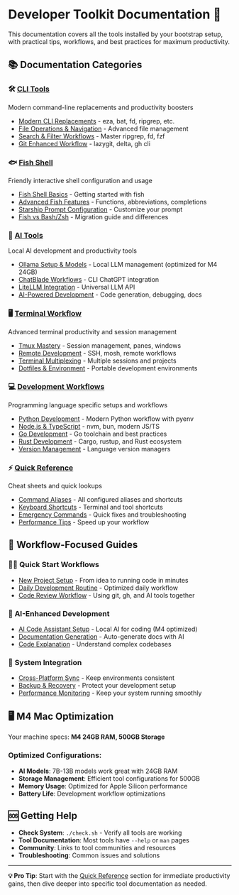 # Developer Toolkit Documentation 🚀

This documentation covers all the tools installed by your bootstrap setup, with practical tips, workflows, and best practices for maximum productivity.

## 📚 Documentation Categories

### 🛠️ [CLI Tools](cli-tools/)
Modern command-line replacements and productivity boosters
- [Modern CLI Replacements](cli-tools/modern-replacements.md) - eza, bat, fd, ripgrep, etc.
- [File Operations & Navigation](cli-tools/file-operations.md) - Advanced file management
- [Search & Filter Workflows](cli-tools/search-workflows.md) - Master ripgrep, fd, fzf
- [Git Enhanced Workflow](cli-tools/git-workflow.md) - lazygit, delta, gh cli

### 🐟 [Fish Shell](fish-shell/)
Friendly interactive shell configuration and usage
- [Fish Shell Basics](fish-shell/basics.md) - Getting started with fish
- [Advanced Fish Features](fish-shell/advanced.md) - Functions, abbreviations, completions
- [Starship Prompt Configuration](fish-shell/starship.md) - Customize your prompt
- [Fish vs Bash/Zsh](fish-shell/migration.md) - Migration guide and differences

### 🤖 [AI Tools](ai-tools/)
Local AI development and productivity tools
- [Ollama Setup & Models](ai-tools/ollama.md) - Local LLM management (optimized for M4 24GB)
- [ChatBlade Workflows](ai-tools/chatblade.md) - CLI ChatGPT integration
- [LiteLLM Integration](ai-tools/litellm.md) - Universal LLM API
- [AI-Powered Development](ai-tools/development-workflow.md) - Code generation, debugging, docs

### 🖥️ [Terminal Workflow](terminal-workflow/)
Advanced terminal productivity and session management
- [Tmux Mastery](terminal-workflow/tmux.md) - Session management, panes, windows
- [Remote Development](terminal-workflow/remote.md) - SSH, mosh, remote workflows
- [Terminal Multiplexing](terminal-workflow/multiplexing.md) - Multiple sessions and projects
- [Dotfiles & Environment](terminal-workflow/environment.md) - Portable development environments

### 💻 [Development Workflows](development/)
Programming language specific setups and workflows
- [Python Development](development/python.md) - Modern Python workflow with pyenv
- [Node.js & TypeScript](development/nodejs.md) - nvm, bun, modern JS/TS
- [Go Development](development/golang.md) - Go toolchain and best practices
- [Rust Development](development/rust.md) - Cargo, rustup, and Rust ecosystem
- [Version Management](development/version-managers.md) - Language version managers

### ⚡ [Quick Reference](quick-reference/)
Cheat sheets and quick lookups
- [Command Aliases](quick-reference/aliases.md) - All configured aliases and shortcuts
- [Keyboard Shortcuts](quick-reference/shortcuts.md) - Terminal and tool shortcuts
- [Emergency Commands](quick-reference/emergency.md) - Quick fixes and troubleshooting
- [Performance Tips](quick-reference/performance.md) - Speed up your workflow

## 🎯 Workflow-Focused Guides

### 🏃‍♂️ **Quick Start Workflows**
- [New Project Setup](workflows/new-project.md) - From idea to running code in minutes
- [Daily Development Routine](workflows/daily-routine.md) - Optimized daily workflow
- [Code Review Workflow](workflows/code-review.md) - Using git, gh, and AI tools together

### 🧠 **AI-Enhanced Development**
- [AI Code Assistant Setup](workflows/ai-coding.md) - Local AI for coding (M4 optimized)
- [Documentation Generation](workflows/ai-docs.md) - Auto-generate docs with AI
- [Code Explanation](workflows/ai-explain.md) - Understand complex codebases

### 🔄 **System Integration**
- [Cross-Platform Sync](workflows/sync.md) - Keep environments consistent
- [Backup & Recovery](workflows/backup.md) - Protect your development setup
- [Performance Monitoring](workflows/monitoring.md) - Keep your system running smoothly

## 🖥️ **M4 Mac Optimization**

Your machine specs: **M4 24GB RAM, 500GB Storage**

### Optimized Configurations:
- **AI Models**: 7B-13B models work great with 24GB RAM
- **Storage Management**: Efficient tool configurations for 500GB
- **Memory Usage**: Optimized for Apple Silicon performance
- **Battery Life**: Development workflow optimizations

## 🆘 **Getting Help**

- **Check System**: `./check.sh` - Verify all tools are working
- **Tool Documentation**: Most tools have `--help` or `man` pages
- **Community**: Links to tool communities and resources
- **Troubleshooting**: Common issues and solutions

---

**💡 Pro Tip**: Start with the [Quick Reference](quick-reference/) section for immediate productivity gains, then dive deeper into specific tool documentation as needed.
